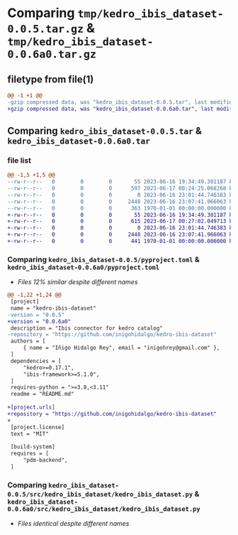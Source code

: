 # Comparing `tmp/kedro_ibis_dataset-0.0.5.tar.gz` & `tmp/kedro_ibis_dataset-0.0.6a0.tar.gz`

## filetype from file(1)

```diff
@@ -1 +1 @@
-gzip compressed data, was "kedro_ibis_dataset-0.0.5.tar", last modified: Sat Jun 17 00:24:25 2023, max compression
+gzip compressed data, was "kedro_ibis_dataset-0.0.6a0.tar", last modified: Sat Jun 17 00:27:02 2023, max compression
```

## Comparing `kedro_ibis_dataset-0.0.5.tar` & `kedro_ibis_dataset-0.0.6a0.tar`

### file list

```diff
@@ -1,5 +1,5 @@
--rw-r--r--   0        0        0       55 2023-06-16 19:34:49.301187 kedro_ibis_dataset-0.0.5/README.md
--rw-r--r--   0        0        0      597 2023-06-17 00:24:25.068268 kedro_ibis_dataset-0.0.5/pyproject.toml
--rw-r--r--   0        0        0        0 2023-06-16 23:01:44.746383 kedro_ibis_dataset-0.0.5/src/kedro_ibis_dataset/__init__.py
--rw-r--r--   0        0        0     2448 2023-06-16 23:07:41.966063 kedro_ibis_dataset-0.0.5/src/kedro_ibis_dataset/kedro_ibis_dataset.py
--rw-r--r--   0        0        0      363 1970-01-01 00:00:00.000000 kedro_ibis_dataset-0.0.5/PKG-INFO
+-rw-r--r--   0        0        0       55 2023-06-16 19:34:49.301187 kedro_ibis_dataset-0.0.6a0/README.md
+-rw-r--r--   0        0        0      615 2023-06-17 00:27:02.049713 kedro_ibis_dataset-0.0.6a0/pyproject.toml
+-rw-r--r--   0        0        0        0 2023-06-16 23:01:44.746383 kedro_ibis_dataset-0.0.6a0/src/kedro_ibis_dataset/__init__.py
+-rw-r--r--   0        0        0     2448 2023-06-16 23:07:41.966063 kedro_ibis_dataset-0.0.6a0/src/kedro_ibis_dataset/kedro_ibis_dataset.py
+-rw-r--r--   0        0        0      441 1970-01-01 00:00:00.000000 kedro_ibis_dataset-0.0.6a0/PKG-INFO
```

### Comparing `kedro_ibis_dataset-0.0.5/pyproject.toml` & `kedro_ibis_dataset-0.0.6a0/pyproject.toml`

 * *Files 12% similar despite different names*

```diff
@@ -1,22 +1,24 @@
 [project]
 name = "kedro-ibis-dataset"
-version = "0.0.5"
+version = "0.0.6a0"
 description = "Ibis connector for kedro catalog"
-repository = "https://github.com/inigohidalgo/kedro-ibis-dataset"
 authors = [
     { name = "Iñigo Hidalgo Rey", email = "inigohrey@gmail.com" },
 ]
 dependencies = [
     "kedro>=0.17.1",
     "ibis-framework>=5.1.0",
 ]
 requires-python = ">=3.8,<3.11"
 readme = "README.md"
 
+[project.urls]
+repository = "https://github.com/inigohidalgo/kedro-ibis-dataset"
+
 [project.license]
 text = "MIT"
 
 [build-system]
 requires = [
     "pdm-backend",
 ]
```

### Comparing `kedro_ibis_dataset-0.0.5/src/kedro_ibis_dataset/kedro_ibis_dataset.py` & `kedro_ibis_dataset-0.0.6a0/src/kedro_ibis_dataset/kedro_ibis_dataset.py`

 * *Files identical despite different names*

